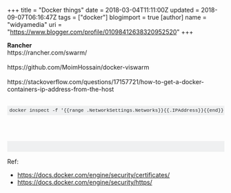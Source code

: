 +++
title = "Docker things"
date = 2018-03-04T11:11:00Z
updated = 2018-09-07T06:16:47Z
tags = ["docker"]
blogimport = true 
[author]
	name = "widyamedia"
	uri = "https://www.blogger.com/profile/01098412638320952520"
+++

<div dir="ltr"><b>Rancher</b></div><div dir="ltr">https://rancher.com/swarm/</div><div dir="ltr"><br /></div><div dir="ltr">https://github.com/MoimHossain/docker-viswarm<br /><br />https://stackoverflow.com/questions/17157721/how-to-get-a-docker-containers-ip-address-from-the-host<br /><br /><pre style="background-color: #eff0f1; border: 0px; box-sizing: inherit; color: #242729; font-family: Consolas, Menlo, Monaco, &quot;Lucida Console&quot;, &quot;Liberation Mono&quot;, &quot;DejaVu Sans Mono&quot;, &quot;Bitstream Vera Sans Mono&quot;, &quot;Courier New&quot;, monospace, sans-serif; font-size: 13px; font-stretch: inherit; font-variant-numeric: inherit; line-height: inherit; margin-bottom: 1em; max-height: 600px; overflow: auto; padding: 5px; vertical-align: baseline; width: auto; word-wrap: normal;"><code style="border: 0px; box-sizing: inherit; font-family: Consolas, Menlo, Monaco, &quot;Lucida Console&quot;, &quot;Liberation Mono&quot;, &quot;DejaVu Sans Mono&quot;, &quot;Bitstream Vera Sans Mono&quot;, &quot;Courier New&quot;, monospace, sans-serif; font-stretch: inherit; font-style: inherit; font-variant: inherit; font-weight: inherit; line-height: inherit; margin: 0px; padding: 0px; vertical-align: baseline; white-space: inherit;">docker inspect -f '{{range .NetworkSettings.Networks}}{{.IPAddress}}{{end}}' containernameorid</code></pre><br /><br /><pre style="background-color: #eff0f1; border: 0px; box-sizing: inherit; color: #242729; font-family: Consolas, Menlo, Monaco, &quot;Lucida Console&quot;, &quot;Liberation Mono&quot;, &quot;DejaVu Sans Mono&quot;, &quot;Bitstream Vera Sans Mono&quot;, &quot;Courier New&quot;, monospace, sans-serif; font-size: 13px; font-stretch: inherit; font-variant-numeric: inherit; line-height: inherit; margin-bottom: 1em; max-height: 600px; overflow: auto; padding: 5px; vertical-align: baseline; width: auto; word-wrap: normal;"><br /></pre></div>

Ref:

* https://docs.docker.com/engine/security/certificates/
* https://docs.docker.com/engine/security/https/

